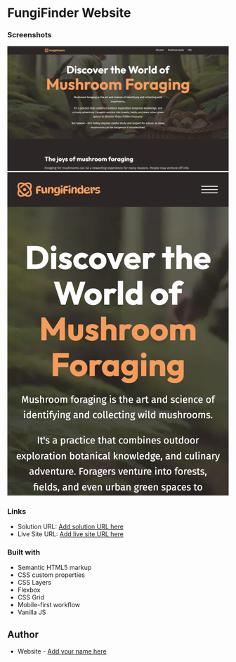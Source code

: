 # FungiFinder Website 

### Screenshots

![](/assets/%20FungiFindersw.png)
![](/assets/FungiFinderMobile.png)

### Links

- Solution URL: [Add solution URL here](https://github.com/andrewteece/fungifinders)
- Live Site URL: [Add live site URL here](https://peppy-dusk-e91f31.netlify.app/mushroom-guide)

### Built with

- Semantic HTML5 markup
- CSS custom properties
- CSS Layers
- Flexbox
- CSS Grid
- Mobile-first workflow
- Vanilla JS

## Author

- Website - [Add your name here](https://andrewteece.com)

